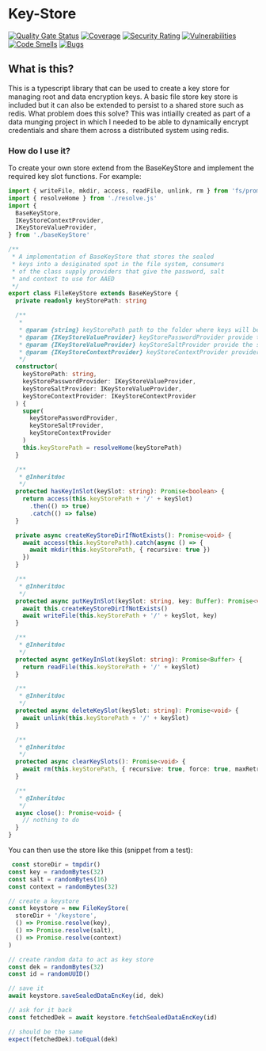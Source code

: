 # Key-Store
[![Quality Gate Status](https://sonarcloud.io/api/project_badges/measure?project=bryopsida_key-store&metric=alert_status)](https://sonarcloud.io/summary/new_code?id=bryopsida_key-store) [![Coverage](https://sonarcloud.io/api/project_badges/measure?project=bryopsida_key-store&metric=coverage)](https://sonarcloud.io/summary/new_code?id=bryopsida_key-store) [![Security Rating](https://sonarcloud.io/api/project_badges/measure?project=bryopsida_key-store&metric=security_rating)](https://sonarcloud.io/summary/new_code?id=bryopsida_key-store) [![Vulnerabilities](https://sonarcloud.io/api/project_badges/measure?project=bryopsida_key-store&metric=vulnerabilities)](https://sonarcloud.io/summary/new_code?id=bryopsida_key-store) [![Code Smells](https://sonarcloud.io/api/project_badges/measure?project=bryopsida_key-store&metric=code_smells)](https://sonarcloud.io/summary/new_code?id=bryopsida_key-store) [![Bugs](https://sonarcloud.io/api/project_badges/measure?project=bryopsida_key-store&metric=bugs)](https://sonarcloud.io/summary/new_code?id=bryopsida_key-store)

## What is this?

This is a typescript library that can be used to create a key store for managing root and data encryption keys. A basic file store key store is included but it can also be extended to persist to a shared store such as redis.
What problem does this solve? This was intiailly created as part of a data munging project in which I needed to be able to dynamically encrypt credentials and share them across a distributed system using redis.

### How do I use it?

To create your own store extend from the BaseKeyStore and implement the required key slot functions. For example:


``` typescript
import { writeFile, mkdir, access, readFile, unlink, rm } from 'fs/promises'
import { resolveHome } from './resolve.js'
import {
  BaseKeyStore,
  IKeyStoreContextProvider,
  IKeyStoreValueProvider,
} from './baseKeyStore'

/**
 * A implementation of BaseKeyStore that stores the sealed
 * keys into a desiginated spot in the file system, consumers
 * of the class supply providers that give the password, salt
 * and context to use for AAED
 */
export class FileKeyStore extends BaseKeyStore {
  private readonly keyStorePath: string

  /**
   *
   * @param {string} keyStorePath path to the folder where keys will be saved
   * @param {IKeyStoreValueProvider} keyStorePasswordProvider provide the password used to seal keys
   * @param {IKeyStoreValueProvider} keyStoreSaltProvider provide the salt used to seal keys
   * @param {IKeyStoreContextProvider} keyStoreContextProvider provider that will give the appropriate context based on key id
   */
  constructor(
    keyStorePath: string,
    keyStorePasswordProvider: IKeyStoreValueProvider,
    keyStoreSaltProvider: IKeyStoreValueProvider,
    keyStoreContextProvider: IKeyStoreContextProvider
  ) {
    super(
      keyStorePasswordProvider,
      keyStoreSaltProvider,
      keyStoreContextProvider
    )
    this.keyStorePath = resolveHome(keyStorePath)
  }

  /**
   * @Inheritdoc
   */
  protected hasKeyInSlot(keySlot: string): Promise<boolean> {
    return access(this.keyStorePath + '/' + keySlot)
      .then(() => true)
      .catch(() => false)
  }

  private async createKeyStoreDirIfNotExists(): Promise<void> {
    await access(this.keyStorePath).catch(async () => {
      await mkdir(this.keyStorePath, { recursive: true })
    })
  }

  /**
   * @Inheritdoc
   */
  protected async putKeyInSlot(keySlot: string, key: Buffer): Promise<void> {
    await this.createKeyStoreDirIfNotExists()
    await writeFile(this.keyStorePath + '/' + keySlot, key)
  }

  /**
   * @Inheritdoc
   */
  protected async getKeyInSlot(keySlot: string): Promise<Buffer> {
    return readFile(this.keyStorePath + '/' + keySlot)
  }

  /**
   * @Inheritdoc
   */
  protected async deleteKeySlot(keySlot: string): Promise<void> {
    await unlink(this.keyStorePath + '/' + keySlot)
  }

  /**
   * @Inheritdoc
   */
  protected async clearKeySlots(): Promise<void> {
    await rm(this.keyStorePath, { recursive: true, force: true, maxRetries: 3 })
  }

  /**
   * @Inheritdoc
   */
  async close(): Promise<void> {
    // nothing to do
  }
}
```

You can then use the store like this (snippet from a test):
``` typescript
 const storeDir = tmpdir()
const key = randomBytes(32)
const salt = randomBytes(16)
const context = randomBytes(32)

// create a keystore
const keystore = new FileKeyStore(
  storeDir + '/keystore',
  () => Promise.resolve(key),
  () => Promise.resolve(salt),
  () => Promise.resolve(context)
)

// create random data to act as key store
const dek = randomBytes(32)
const id = randomUUID()

// save it
await keystore.saveSealedDataEncKey(id, dek)

// ask for it back
const fetchedDek = await keystore.fetchSealedDataEncKey(id)

// should be the same
expect(fetchedDek).toEqual(dek)

```